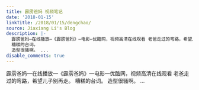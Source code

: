 ```yaml
---
title: 霹雳爸妈 视频笔记
date: '2018-01-15'
linkTitle: /2018/01/15/dengchao/
source: Jiaxiang Li's Blog
description: |-
  霹雳爸妈—在线播放—《霹雳爸妈》—电影—优酷网，视频高清在线观看 老爸走过的弯路，希望儿子别再走。
  糟糕的台词。
  造型很骚啊。 ...
disable_comments: true
---
```

霹雳爸妈—在线播放—《霹雳爸妈》—电影—优酷网，视频高清在线观看 老爸走过的弯路，希望儿子别再走。
糟糕的台词。
造型很骚啊。 ...